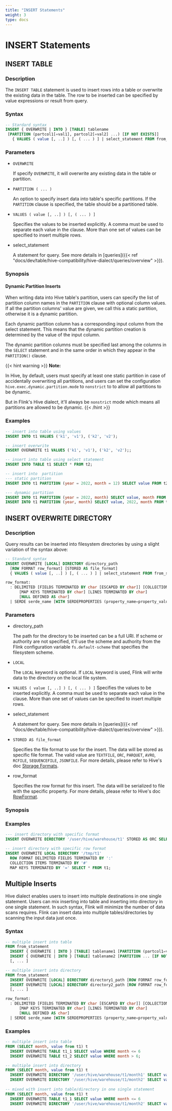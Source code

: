 ```yaml
---
title: "INSERT Statements"
weight: 3
type: docs
---
```

<!--
Licensed to the Apache Software Foundation (ASF) under one
or more contributor license agreements.  See the NOTICE file
distributed with this work for additional information
regarding copyright ownership.  The ASF licenses this file
to you under the Apache License, Version 2.0 (the
"License"); you may not use this file except in compliance
with the License.  You may obtain a copy of the License at
  http://www.apache.org/licenses/LICENSE-2.0
Unless required by applicable law or agreed to in writing,
software distributed under the License is distributed on an
"AS IS" BASIS, WITHOUT WARRANTIES OR CONDITIONS OF ANY
KIND, either express or implied.  See the License for the
specific language governing permissions and limitations
under the License.
-->

# INSERT Statements

## INSERT TABLE

### Description

The `INSERT TABLE` statement is used to insert rows into a table or overwrite the existing data in the table. The row to be inserted
can be specified by value expressions or result from query.

### Syntax

```sql
-- Stardard syntax
INSERT { OVERWRITE | INTO } [TABLE] tablename
 [PARTITION (partcol1[=val1], partcol2[=val2] ...) [IF NOT EXISTS]]
   { VALUES ( value [, ..] ) [, ( ... ) ] | select_statement FROM from_statement }
```

### Parameters

- `OVERWRITE`

  If specify `OVERWRITE`, it will overwrite any existing data in the table or partition.

- `PARTITION ( ... )`

  An option to specify insert data into table's specific partitions.
  If the `PARTITION` clause is specified, the table should be a partitioned table.

- `VALUES ( value [, ..] ) [, ( ... ) ]`

  Specifies the values to be inserted explicitly. A comma must be used to separate each value in the clause.
  More than one set of values can be specified to insert multiple rows.

- select_statement

  A statement for query.
  See more details in [queries]({{< ref "docs/dev/table/hive-compatibility/hive-dialect/queries/overview" >}}).

### Synopsis

#### Dynamic Partition Inserts

When writing data into Hive table's partition, users can specify the list of partition column names in the `PARTITION` clause with optional column values.
If all the partition columns' value are given, we call this a static partition, otherwise it is a dynamic partition.

Each dynamic partition column has a corresponding input column from the select statement. This means that the dynamic partition creation is determined by the value of the input column.

The dynamic partition columns must be specified last among the columns in the `SELECT` statement and in the same order in which they appear in the `PARTITION()` clause.

{{< hint warning >}}
**Note:**

In Hive, by default, users must specify at least one static partition in case of accidentally overwriting all partitions, and users can
set the configuration `hive.exec.dynamic.partition.mode` to `nonstrict` to to allow all partitions to be dynamic.

But in Flink's Hive dialect, it'll always be `nonstrict` mode which means all partitions are allowed to be dynamic.
{{< /hint >}}

### Examples

```sql
-- insert into table using values
INSERT INTO t1 VALUES ('k1', 'v1'), ('k2', 'v2');

-- insert overwrite
INSERT OVERWRITE t1 VALUES ('k1', 'v1'), ('k2', 'v2');;

-- insert into table using select statement
INSERT INTO TABLE t1 SELECT * FROM t2;

-- insert into  partition
--- static partition
INSERT INTO t1 PARTITION (year = 2022, month = 12) SELECT value FROM t2;

--- dynamic partition 
INSERT INTO t1 PARTITION (year = 2022, month) SELECT value, month FROM t2;
INSERT INTO t1 PARTITION (year, month) SELECT value, 2022, month FROM t2;
```

## INSERT OVERWRITE DIRECTORY

### Description

Query results can be inserted into filesystem directories by using a slight variation of the syntax above:
```sql
-- Standard syntax
INSERT OVERWRITE [LOCAL] DIRECTORY directory_path
  [ROW FORMAT row_format] [STORED AS file_format] 
  { VALUES ( value [, ..] ) [, ( ... ) ] | select_statement FROM from_statement }

row_format:
  : DELIMITED [FIELDS TERMINATED BY char [ESCAPED BY char]] [COLLECTION ITEMS TERMINATED BY char]
      [MAP KEYS TERMINATED BY char] [LINES TERMINATED BY char]
      [NULL DEFINED AS char]
  | SERDE serde_name [WITH SERDEPROPERTIES (property_name=property_value, ...)
```

### Parameters

- directory_path

  The path for the directory to be inserted can be a full URI. If scheme or authority are not specified,
  it'll use the scheme and authority from the Flink configuration variable `fs.default-scheme` that specifies the filesystem scheme.

- `LOCAL`

  The `LOCAL` keyword is optional. If `LOCAL` keyword is used, Flink will write data to the directory on the local file system.

- `VALUES ( value [, ..] ) [, ( ... ) ]`
  Specifies the values to be inserted explicitly. A comma must be used to separate each value in the clause.
  More than one set of values can be specified to insert multiple rows.

- select_statement

  A statement for query.
  See more details in [queries]({{< ref "docs/dev/table/hive-compatibility/hive-dialect/queries/overview" >}}).

- `STORED AS file_format`

  Specifies the file format to use for the insert. The data will be stored as specific file format.
  The valid value are `TEXTFILE`, `ORC`, `PARQUET`,  `AVRO`, `RCFILE`, `SEQUENCEFILE`, `JSONFILE`.
  For more details, please refer to Hive's doc [Storage Formats](https://cwiki.apache.org/confluence/display/Hive/LanguageManual+DDL#LanguageManualDDL-RowFormat,StorageFormat,andSerDe).


- row_format

  Specifies the row format for this insert. The data will be serialized to file with the specific property.
  For more details, please refer to Hive's doc [RowFormat](https://cwiki.apache.org/confluence/display/Hive/LanguageManual+DDL#LanguageManualDDL-RowFormat,StorageFormat,andSerDe).

### Synopsis

### Examples

```sql
--- insert directory with specific format
INSERT OVERWRITE DIRECTORY '/user/hive/warehouse/t1' STORED AS ORC SELECT * FROM t1;

-- insert directory with specific row format
INSERT OVERWRITE LOCAL DIRECTORY '/tmp/t1'
  ROW FORMAT DELIMITED FIELDS TERMINATED BY ':'
  COLLECTION ITEMS TERMINATED BY '#'
  MAP KEYS TERMINATED BY '=' SELECT * FROM t1;
```

## Multiple Inserts

Hive dialect enables users to insert into multiple destinations in one single statement. Users can mix inserting into table and inserting into directory in one single statement.
In such syntax, Flink will minimize the number of data scans requires. Flink can insert data into multiple tables/directories by scanning the input data just once.

### Syntax

```sql
-- multiple insert into table
FROM from_statement
  INSERT { OVERWRITE | INTO } [TABLE] tablename1 [PARTITION (partcol1=val1, partcol2=val2 ...) [IF NOT EXISTS]] select_statement1,
  INSERT { OVERWRITE | INTO } [TABLE] tablename2 [PARTITION ... [IF NOT EXISTS]] select_statement2
  [, ... ]

-- multiple insert into directory
FROM from_statement
  INSERT OVERWRITE [LOCAL] DIRECTORY directory1_path [ROW FORMAT row_format] [STORED AS file_format] select_statement1,
  INSERT OVERWRITE [LOCAL] DIRECTORY directory2_path [ROW FORMAT row_format] [STORED AS file_format] select_statement2
  [, ... ]

row_format:
  : DELIMITED [FIELDS TERMINATED BY char [ESCAPED BY char]] [COLLECTION ITEMS TERMINATED BY char]
      [MAP KEYS TERMINATED BY char] [LINES TERMINATED BY char]
      [NULL DEFINED AS char]
  | SERDE serde_name [WITH SERDEPROPERTIES (property_name=property_value, ...)]
```

### Examples

```sql
-- multiple insert into table
FROM (SELECT month, value from t1) t
  INSERT OVERWRITE TABLE t1_1 SELECT value WHERE month <= 6
  INSERT OVERWRITE TABLE t1_2 SELECT value WHERE month > 6;

-- multiple insert into directory
FROM (SELECT month, value from t1) t
  INSERT OVERWRITE DIRECTORY '/user/hive/warehouse/t1/month1' SELECT value WHERE month <= 6
  INSERT OVERWRITE DIRECTORY '/user/hive/warehouse/t1/month2' SELECT value WHERE month > 6;
    
-- mixed with insert into table/directory in one single statement
FROM (SELECT month, value from t1) t
  INSERT OVERWRITE TABLE t1_1 SELECT value WHERE month <= 6
  INSERT OVERWRITE DIRECTORY '/user/hive/warehouse/t1/month2' SELECT value WHERE month > 6;
```
